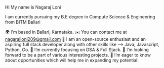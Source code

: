Hi My name is Nagaraj Loni

I am currently pursuing my B.E degree in Compute Science & Engineering from BITM Ballari

🌍  I'm based in Ballari, Karnataka.
✉️  You can contact me at nagarajloni209@gmail.com
🧠 I am an open-source enthusiast and an aspiring full stack developer along with other skills like --> Java, Javascript, Python, Go.
🌱 I’m currently focusing on DSA & Full Stack.
👯 I’m looking forward to be a part of various interesting projects.
🤝 I’m eager to know about opportunities which will help me in expanding my potential.
